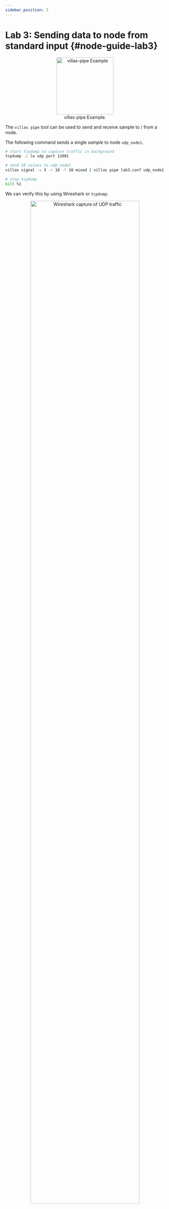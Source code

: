 ```yaml
---
sidebar_position: 3
---
```


# Lab 3: Sending data to node from standard input  {#node-guide-lab3}

<figure align="center">
    <img alt="villas-pipe Example" src="/img/dia/villas_pipe1.svg" height="180px" />
    <figcaption>villas-pipe Example.</figcaption>
</figure>

The `villas pipe` tool can be used to send and receive sample to / from a node.

The following command sends a single _sample_ to node `udp_node1`.

```bash
# start tcpdump to capture traffic in background
tcpdump -i lo udp port 12001

# send 10 values to udp_node1
villas signal -v 3 -r 10 -l 10 mixed | villas pipe lab3.conf udp_node1

# stop tcpdump
kill %1
```

We can verify this by using Wireshark or `tcpdump`:

<asciinema-player rows="25" cols="500" poster="npt:0:1"  src="/recordings/terminal/villas_pipe_tcpdump.json" />

<figure align="center">
    <img alt="Wireshark capture of UDP traffic" src="/img/screenshots/node/wireshark_udp.png" width="90%" />
    <figcaption>Wireshark capture of UDP traffic.</figcaption>
</figure>
